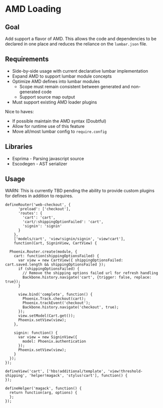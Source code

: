 # AMD Loading

## Goal

Add support a flavor of AMD. This allows the code and dependencies to be declared in one place and reduces the reliance on the `lumbar.json` file.

## Requirements

- Side-by-side usage with current declarative lumbar implementation
- Expand AMD to support lumbar module concepts
- Optimize AMD defines into lumbar modules
  - Scope must remain consistent between generated and non-generated code
  - Support source map output
- Must support existing AMD loader plugins

Nice to haves:

- If possible maintain the AMD syntax (Doubtful)
- Allow for runtime use of this feature
- Move all/most lumbar config to `require.config`

## Libraries

- Esprima - Parsing javascript source
- Escodegen - AST serializer

## Usage

WARN: This is currently TBD pending the ability to provide custom plugins for defines in addition to requires.

```
defineRouter('web-checkout', {
      'preload': ['checkout'],
      'routes': {
        'cart': 'cart',
        'cart/:shippingOptionFailed': 'cart',
        'signin': 'signin'
      }
    },
    ['models/cart', 'view!signin/signin', 'view!cart'],
    function(Cart, SigninView, CartView) {

  Phoenix.Router.create(module, {
    cart: function(shippingOptionsFailed) {
      var view = new CartView({ shippingOptionsFailed: cart.saved.length && shippingOptionsFailed });
      if (shippingOptionsFailed) {
        // Remove the shipping options failed url for refresh handling
        Backbone.history.navigate('cart', {trigger: false, replace: true});
      }

      view.bind('complete', function() {
        Phoenix.Track.checkout(cart);
        Phoenix.trackEvent('checkout');
        Backbone.history.navigate('checkout', true);
      });
      view.setModel(Cart.get());
      Phoenix.setView(view);
    },

    signin: function() {
      var view = new SigninView({
        model: Phoenix.authentication
      });
      Phoenix.setView(view);
    }
  });
});

defineView('cart', ['hbs!additional/template', 'view!threshold-shipping', 'helper!magack', 'stylus!cart'], function() {
});

defineHelper('magack', function() {
  return function(arg, options) {
  };
});
```
